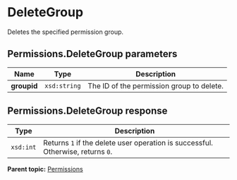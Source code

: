 # DeleteGroup

Deletes the specified permission group.

## Permissions.DeleteGroup parameters

|Name|Type|Description|
|----|----|-----------|
|**groupid** |`xsd:string` |The ID of the permission group to delete.|

## Permissions.DeleteGroup response

|Type|Description|
|----|-----------|
|`xsd:int` |Returns `1` if the delete user operation is successful. Otherwise, returns `0`.|

**Parent topic:** [Permissions](../../methods/permissions/c_api_admin_methods_permissions.md)

